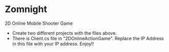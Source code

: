 # Zomnight
2D Online Mobile Shooter Game

- Create two different projects with the files above.
- There is Client.cs file in "2DOnlineActionGame". Replace the IP Address in this file with your IP address. Enjoy!!
